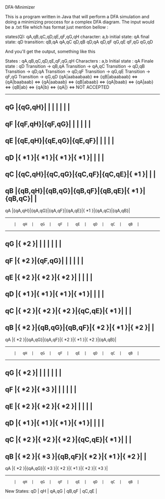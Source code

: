 DFA-Minimizer

This is a program written in Java that will perform a DFA simulation and doing a minimizing proccess for a complex DFA diagram. The input would be a .txt file which has format just mention bellow :

states(Q):
qA,qB,qC,qD,qE,qF,qG,qH
character:
a,b
initial state:
qA
final state:
qD
transition:
qB,qA
qA,qC
qD,qB
qD,qA
qD,qF
qG,qE
qF,qG
qG,qD

And you'll get the output, something like this

States : qA,qB,qC,qD,qE,qF,qG,qH 
Characters : a,b 
Initial state : qA 
Finale state : qD 
Transition -> qB,qA 
Transition -> qA,qC 
Transition -> qD,qB 
Transition -> qD,qA 
Transition -> qD,qF 
Transition -> qG,qE 
Transition -> qF,qG 
Transition -> qG,qD 
{qA|aabaabaab} <=> 
{qB|abaabaab} <=> 
{qA|baabaab} <=> 
{qA|aabaab} <=> 
{qB|abaab} <=> 
{qA|baab} <=> 
{qA|aab} <=> 
{qB|ab} <=> 
{qA|b} <=> 
{qA|} <=> 
NOT ACCEPTED


----------------------------------------------------------------
   qG   |{qG,qH}|       |       |       |       |       |       |
----------------------------------------------------------------
   qF   |{qF,qH}|{qF,qG}|       |       |       |       |       |
----------------------------------------------------------------
   qE   |{qE,qH}|{qE,qG}|{qE,qF}|       |       |       |       |
----------------------------------------------------------------
   qD   |{ *1  }|{ *1  }|{ *1  }|{ *1  }|       |       |       |
----------------------------------------------------------------
   qC   |{qC,qH}|{qC,qG}|{qC,qF}|{qC,qE}|{ *1  }|       |       |
----------------------------------------------------------------
   qB   |{qB,qH}|{qB,qG}|{qB,qF}|{qB,qE}|{ *1  }|{qB,qC}|       |
----------------------------------------------------------------
   qA   |{qA,qH}|{qA,qG}|{qA,qF}|{qA,qE}|{ *1  }|{qA,qC}|{qA,qB}|

----------------------------------------------------------------
        |   qH  |   qG  |   qF  |   qE  |   qD  |   qC  |   qB  |


----------------------------------------------------------------
   qG   |{ *2  }|       |       |       |       |       |       |
----------------------------------------------------------------
   qF   |{ *2  }|{qF,qG}|       |       |       |       |       |
----------------------------------------------------------------
   qE   |{ *2  }|{ *2  }|{ *2  }|       |       |       |       |
----------------------------------------------------------------
   qD   |{ *1  }|{ *1  }|{ *1  }|{ *1  }|       |       |       |
----------------------------------------------------------------
   qC   |{ *2  }|{ *2  }|{ *2  }|{qC,qE}|{ *1  }|       |       |
----------------------------------------------------------------
   qB   |{ *2  }|{qB,qG}|{qB,qF}|{ *2  }|{ *1  }|{ *2  }|       |
----------------------------------------------------------------
   qA   |{ *2  }|{qA,qG}|{qA,qF}|{ *2  }|{ *1  }|{ *2  }|{qA,qB}|

----------------------------------------------------------------
        |   qH  |   qG  |   qF  |   qE  |   qD  |   qC  |   qB  |


----------------------------------------------------------------
   qG   |{ *2  }|       |       |       |       |       |       |
----------------------------------------------------------------
   qF   |{ *2  }|{ *3  }|       |       |       |       |       |
----------------------------------------------------------------
   qE   |{ *2  }|{ *2  }|{ *2  }|       |       |       |       |
----------------------------------------------------------------
   qD   |{ *1  }|{ *1  }|{ *1  }|{ *1  }|       |       |       |
----------------------------------------------------------------
   qC   |{ *2  }|{ *2  }|{ *2  }|{qC,qE}|{ *1  }|       |       |
----------------------------------------------------------------
   qB   |{ *2  }|{ *3  }|{qB,qF}|{ *2  }|{ *1  }|{ *2  }|       |
----------------------------------------------------------------
   qA   |{ *2  }|{qA,qG}|{ *3  }|{ *2  }|{ *1  }|{ *2  }|{ *3  }|

----------------------------------------------------------------
        |   qH  |   qG  |   qF  |   qE  |   qD  |   qC  |   qB  |

New States:
qD 	|
qH 	|
qA,qG 	|
qB,qF 	|
qC,qE 	|
